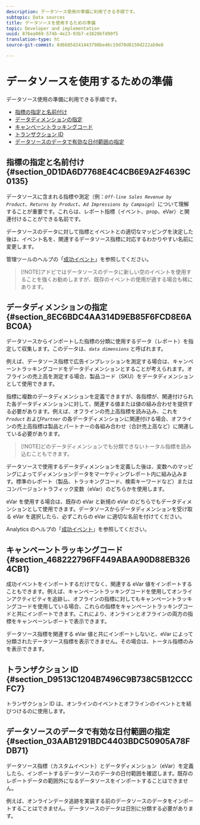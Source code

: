 ```yaml
---
description: データソース使用の準備に利用できる手順です。
subtopic: Data sources
title: データソースを使用するための準備
topic: Developer and implementation
uuid: 876ea069-574b-4e23-93b7-e3828bfd90f5
translation-type: ht
source-git-commit: 8d6685d241443798be46c19d70d8150d222ab9e8

---
```



# データソースを使用するための準備

データソース使用の準備に利用できる手順です。

* [指標の指定と名前付け](/help/import/c-data-sources/datasrc-preparing.md#section_0D1DA6D7768E4C4CB6E9A2F4639C0135)
* [データディメンションの指定](/help/import/c-data-sources/datasrc-preparing.md#section_8EC6BDC4AA314D9EB85F6FCD8E6ABC0A)
* [キャンペーントラッキングコード](/help/import/c-data-sources/datasrc-preparing.md#section_468222796FF449ABAA90D88EB3264CB1)
* [トランザクション ID](/help/import/c-data-sources/datasrc-preparing.md#section_D9513C1204B7496C9B738C5B12CCCFC7)
* [データソースのデータで有効な日付範囲の指定](/help/import/c-data-sources/datasrc-preparing.md#section_03AAB1291BDC4403BDC50905A78FDB71)

## 指標の指定と名前付け {#section_0D1DA6D7768E4C4CB6E9A2F4639C0135}

データソースに含まれる指標や測定（例：*`Off-line Sales Revenue by Product`*、*`Returns by Product`*、*`Ad Impressions by Campaign`*）について理解することが重要です。これらは、レポート指標（イベント、prop、eVar）と関連付けることができる名前です。

データソースのデータに対して指標とイベントとの適切なマッピングを決定した後は、イベント名を、関連するデータソース指標に対応するわかりやすい名前に変更します。

管理ツールのヘルプの「[成功イベント](https://docs.adobe.com/content/help/ja-JP/analytics/admin/admin-tools/success-events/success-event.html)」を参照してください。

>[!NOTE]アドビではデータソースのデータに新しい空のイベントを使用することを強くお勧めしますが、既存のイベントの使用が適する場合も稀にあります。

## データディメンションの指定 {#section_8EC6BDC4AA314D9EB85F6FCD8E6ABC0A}

データソースからインポートした指標の分類に使用するデータ（レポート）を指定して収集します。このデータは、*`data dimensions`* と呼ばれます。

例えば、データソース指標で広告インプレッションを測定する場合は、キャンペーントラッキングコードをデータディメンションとすることが考えられます。オフラインの売上高を測定する場合、製品コード（SKU）をデータディメンションとして使用できます。

指標に複数のデータディメンションを定義できますが、各指標が、関連付けられた各データディメンションに対して、関連する値または値の組み合わせを提供する必要があります。例えば、オフラインの売上高指標を読み込み、これを&#x200B;*`Product`* および&#x200B;*`Partner`* の各データディメンションに関連付ける場合、オフラインの売上高指標は製品とパートナーの各組み合わせ（合計売上高など）に関連している必要があります。

>[!NOTE]どのデータディメンションでも分類できないトータル指標を読み込むこともできます。

データソースで使用するデータディメンションを定義した後は、変数へのマッピングによってディメンションデータをマーケティングレポート内に組み込みます。標準のレポート（製品、トラッキングコード、検索キーワードなど）またはコンバージョントラフィック変数（eVar）のどちらかを使用します。

eVar を使用する場合は、既存の eVar と新規の eVar のどちらでもデータディメンションとして使用できます。データソースからデータディメンションを受け取る eVar を選択したら、必ずこれらの eVar に適切な名前を付けてください。

Analytics のヘルプの「[成功イベント](https://docs.adobe.com/content/help/ja-JP/analytics/admin/admin-tools/success-events/success-event.html)」を参照してください。

## キャンペーントラッキングコード {#section_468222796FF449ABAA90D88EB3264CB1}

成功イベントをインポートするだけでなく、関連する eVar 値をインポートすることもできます。例えば、キャンペーントラッキングコードを使用してオンラインアクティビティを追跡し、オフラインの指標に対してもキャンペーントラッキングコードを使用している場合、これらの指標をキャンペーントラッキングコードと共にインポートできます。これにより、オンラインとオフラインの両方の指標をキャンペーンレポートで表示できます。

データソース指標を関連する eVar 値と共にインポートしないと、eVar によって分類されたデータソース指標を表示できません。その場合は、トータル指標のみを表示できます。

## トランザクション ID {#section_D9513C1204B7496C9B738C5B12CCCFC7}

トランザクション ID は、オンラインのイベントとオフラインのイベントとを結びつけるのに使用します。

## データソースのデータで有効な日付範囲の指定 {#section_03AAB1291BDC4403BDC50905A78FDB71}

データソース指標（カスタムイベント）とデータディメンション（eVar）を定義したら、インポートするデータソースのデータの日付範囲を確認します。既存のレポートデータの範囲外になるデータソースをインポートすることはできません。

例えば、オンラインデータ追跡を実装する前のデータソースのデータをインポートすることはできません。データソースのデータは日別に分類する必要があります。
